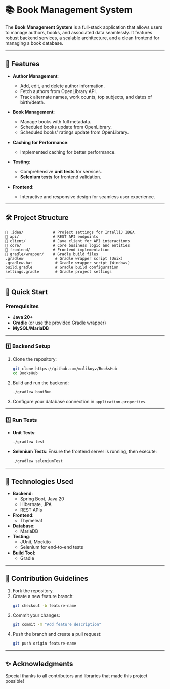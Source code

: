 # 📚 Book Management System

The **Book Management System** is a full-stack application that allows users to manage authors, books, and associated data seamlessly. It features robust backend services, a scalable architecture, and a clean frontend for managing a book database.

---

## 🌟 Features

- **Author Management**:
  - Add, edit, and delete author information.
  - Fetch authors from OpenLibrary API.
  - Track alternate names, work counts, top subjects, and dates of birth/death.

- **Book Management**:
  - Manage books with full metadata.
  - Scheduled books update from OpenLibrary.
  - Scheduled books' ratings update from OpenLibrary.

- **Caching for Performance**:
  - Implemented caching for better performance.

- **Testing**:
  - Comprehensive **unit tests** for services.
  - **Selenium tests** for frontend validation.

- **Frontend**:
  - Interactive and responsive design for seamless user experience.

---

## 🛠️ Project Structure

```plaintext
📁 .idea/             # Project settings for IntelliJ IDEA
📁 api/               # REST API endpoints
📁 client/            # Java client for API interactions
📁 core/              # Core business logic and entities
📁 frontend/          # Frontend implementation
📁 gradle/wrapper/    # Gradle build files
.gradlew              # Gradle wrapper script (Unix)
.gradlew.bat          # Gradle wrapper script (Windows)
build.gradle          # Gradle build configuration
settings.gradle       # Gradle project settings
```

---

## 🚀 Quick Start

### Prerequisites

- **Java 20+**
- **Gradle** (or use the provided Gradle wrapper)
- **MySQL/MariaDB**

---

### 1️⃣ Backend Setup

1. Clone the repository:
   ```bash
   git clone https://github.com/malikoyv/BooksHub
   cd BooksHub
   ```

2. Build and run the backend:
   ```bash
   ./gradlew bootRun
   ```

3. Configure your database connection in `application.properties`.

---

### 3️⃣ Run Tests

- **Unit Tests**:
  ```bash
  ./gradlew test
  ```

- **Selenium Tests**:
  Ensure the frontend server is running, then execute:
  ```bash
  ./gradlew seleniumTest
  ```

---

## 🧪 Technologies Used

- **Backend**:
  - Spring Boot, Java 20
  - Hibernate, JPA
  - REST APIs
- **Frontend**:
  - Thymeleaf
- **Database**:
  - MariaDB
- **Testing**:
  - JUnit, Mockito
  - Selenium for end-to-end tests
- **Build Tool**:
  - Gradle

---

## 🤝 Contribution Guidelines

1. Fork the repository.
2. Create a new feature branch:
   ```bash
   git checkout -b feature-name
   ```
3. Commit your changes:
   ```bash
   git commit -m "Add feature description"
   ```
4. Push the branch and create a pull request:
   ```bash
   git push origin feature-name
   ```

---

## ✨ Acknowledgments

Special thanks to all contributors and libraries that made this project possible!

